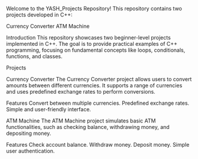 Welcome to the YASH_Projects Repository! This repository contains two projects developed in C++:

Currency Converter
ATM Machine

Introduction
This repository showcases two beginner-level projects implemented in C++. The goal is to provide practical examples of C++ programming, focusing on fundamental concepts like loops, conditionals, functions, and classes.

Projects

Currency Converter
The Currency Converter project allows users to convert amounts between different currencies. It supports a range of currencies and uses predefined exchange rates to perform conversions.

Features
Convert between multiple currencies.
Predefined exchange rates.
Simple and user-friendly interface.

ATM Machine
The ATM Machine project simulates basic ATM functionalities, such as checking balance, withdrawing money, and depositing money.

Features
Check account balance.
Withdraw money.
Deposit money.
Simple user authentication.
